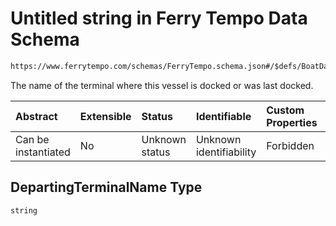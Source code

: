 # Untitled string in Ferry Tempo Data Schema

```txt
https://www.ferrytempo.com/schemas/FerryTempo.schema.json#/$defs/BoatData/properties/DepartingTerminalName
```

The name of the terminal where this vessel is docked or was last docked.

| Abstract            | Extensible | Status         | Identifiable            | Custom Properties | Additional Properties | Access Restrictions | Defined In                                                                           |
| :------------------ | :--------- | :------------- | :---------------------- | :---------------- | :-------------------- | :------------------ | :----------------------------------------------------------------------------------- |
| Can be instantiated | No         | Unknown status | Unknown identifiability | Forbidden         | Allowed               | none                | [FerryTempo.schema.json\*](../schemas/FerryTempo.schema.json "open original schema") |

## DepartingTerminalName Type

`string`
